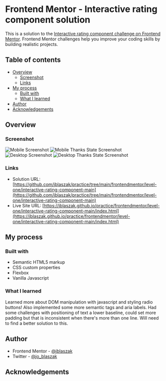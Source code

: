 # Frontend Mentor - Interactive rating component solution

This is a solution to the [Interactive rating component challenge on Frontend Mentor](https://www.frontendmentor.io/challenges/interactive-rating-component-koxpeBUmI). Frontend Mentor challenges help you improve your coding skills by building realistic projects.

## Table of contents

- [Overview](#overview)
  - [Screenshot](#screenshot)
  - [Links](#links)
- [My process](#my-process)
  - [Built with](#built-with)
  - [What I learned](#what-i-learned)
- [Author](#author)
- [Acknowledgements](#acknowledgements)

## Overview

### Screenshot

![Mobile Screenshot](./screenshot-mobile.png)
![Mobile Thanks State Screenshot](./screenshot-mobile-thanks.png)
![Desktop Screenshot](./screenshot-desktop.PNG)
![Desktop Thanks State Screenshot](./screenshot-desktop-thanks.PNG)

### Links

- Solution URL: [https://github.com/jblaszak/practice/tree/main/frontendmentor/level-one/interactive-rating-component-main](https://github.com/jblaszak/practice/tree/main/frontendmentor/level-one/interactive-rating-component-main)
- Live Site URL: [https://jblaszak.github.io/practice/frontendmentor/level-one/interactive-rating-component-main/index.html](https://jblaszak.github.io/practice/frontendmentor/level-one/interactive-rating-component-main/index.html)

## My process

### Built with

- Semantic HTML5 markup
- CSS custom properties
- Flexbox
- Vanilla Javascript

### What I learned

Learned more about DOM manipulation with javascript and styling radio buttons! Also implemented some more semantic tags and aria labels. Had some challenges with positioning of text a lower baseline, could set more padding but that is inconsistent when there's more than one line. Will need to find a better solution to this.

## Author

- Frontend Mentor - [@jblaszak](https://www.frontendmentor.io/profile/jblaszak)
- Twitter - [@jo_blaszak](https://www.twitter.com/jo_blaszak)

## Acknowledgements
